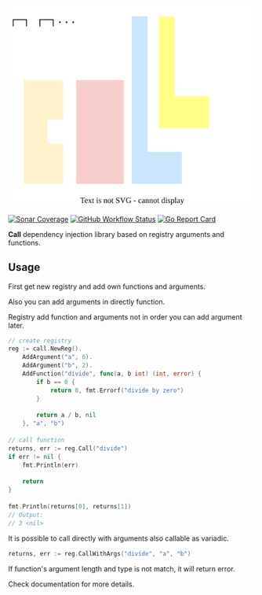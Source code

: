![call](https://raw.githubusercontent.com/rytsh/call/pages/static/logo/call.svg)

[![Sonar Coverage](https://img.shields.io/sonar/coverage/rytsh_call?logo=sonarcloud&server=https%3A%2F%2Fsonarcloud.io&style=flat-square)](https://sonarcloud.io/summary/overall?id=rytsh_call)
[![GitHub Workflow Status](https://img.shields.io/github/workflow/status/rytsh/call/Test?logo=github&style=flat-square&label=ci)](https://github.com/rytsh/call/actions)
[![Go Report Card](https://goreportcard.com/badge/github.com/rytsh/call?style=flat-square)](https://goreportcard.com/report/github.com/rytsh/call)

__Call__ dependency injection library based on registry arguments and functions.

## Usage

First get new registry and add own functions and arguments.

Also you can add arguments in directly function.

Registry add function and arguments not in order you can add argument later.

```go
// create registry
reg := call.NewReg().
    AddArgument("a", 6).
    AddArgument("b", 2).
    AddFunction("divide", func(a, b int) (int, error) {
        if b == 0 {
            return 0, fmt.Errorf("divide by zero")
        }

        return a / b, nil
    }, "a", "b")

// call function
returns, err := reg.Call("divide")
if err != nil {
    fmt.Println(err)

    return
}

fmt.Println(returns[0], returns[1])
// Output:
// 3 <nil>
```

It is possible to call directly with arguments also callable as variadic.

```go
returns, err := reg.CallWithArgs("divide", "a", "b")
```

If function's argument length and type is not match, it will return error.

Check documentation for more details.
